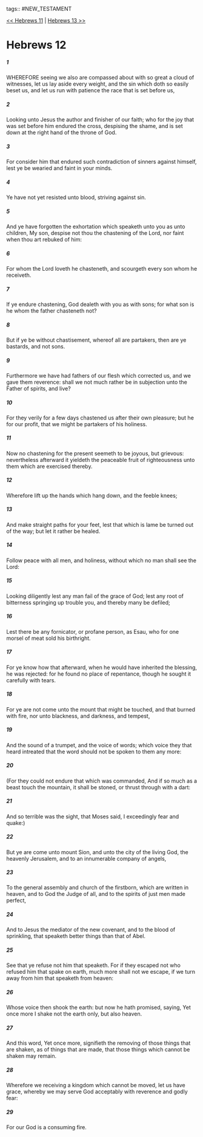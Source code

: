 tags:: #NEW_TESTAMENT

[<< Hebrews 11](NEW_TESTAMENT/19_Hebrews/Hebrews_11.md) | [Hebrews 13 >>](NEW_TESTAMENT/19_Hebrews/Hebrews_13.md)

# Hebrews 12

##### 1

WHEREFORE seeing we also are compassed about with so great a cloud of witnesses, let us lay aside every weight, and the sin which doth so easily beset us, and let us run with patience the race that is set before us,

##### 2

Looking unto Jesus the author and finisher of our faith; who for the joy that was set before him endured the cross, despising the shame, and is set down at the right hand of the throne of God.

##### 3

For consider him that endured such contradiction of sinners against himself, lest ye be wearied and faint in your minds.

##### 4

Ye have not yet resisted unto blood, striving against sin.

##### 5

And ye have forgotten the exhortation which speaketh unto you as unto children, My son, despise not thou the chastening of the Lord, nor faint when thou art rebuked of him:

##### 6

For whom the Lord loveth he chasteneth, and scourgeth every son whom he receiveth.

##### 7

If ye endure chastening, God dealeth with you as with sons; for what son is he whom the father chasteneth not?

##### 8

But if ye be without chastisement, whereof all are partakers, then are ye bastards, and not sons.

##### 9

Furthermore we have had fathers of our flesh which corrected us, and we gave them reverence: shall we not much rather be in subjection unto the Father of spirits, and live?

##### 10

For they verily for a few days chastened us after their own pleasure; but he for our profit, that we might be partakers of his holiness.

##### 11

Now no chastening for the present seemeth to be joyous, but grievous: nevertheless afterward it yieldeth the peaceable fruit of righteousness unto them which are exercised thereby.

##### 12

Wherefore lift up the hands which hang down, and the feeble knees;

##### 13

And make straight paths for your feet, lest that which is lame be turned out of the way; but let it rather be healed.

##### 14

Follow peace with all men, and holiness, without which no man shall see the Lord:

##### 15

Looking diligently lest any man fail of the grace of God; lest any root of bitterness springing up trouble you, and thereby many be defiled;

##### 16

Lest there be any fornicator, or profane person, as Esau, who for one morsel of meat sold his birthright.

##### 17

For ye know how that afterward, when he would have inherited the blessing, he was rejected: for he found no place of repentance, though he sought it carefully with tears.

##### 18

For ye are not come unto the mount that might be touched, and that burned with fire, nor unto blackness, and darkness, and tempest,

##### 19

And the sound of a trumpet, and the voice of words; which voice they that heard intreated that the word should not be spoken to them any more:

##### 20

(For they could not endure that which was commanded, And if so much as a beast touch the mountain, it shall be stoned, or thrust through with a dart:

##### 21

And so terrible was the sight, that Moses said, I exceedingly fear and quake:)

##### 22

But ye are come unto mount Sion, and unto the city of the living God, the heavenly Jerusalem, and to an innumerable company of angels,

##### 23

To the general assembly and church of the firstborn, which are written in heaven, and to God the Judge of all, and to the spirits of just men made perfect,

##### 24

And to Jesus the mediator of the new covenant, and to the blood of sprinkling, that speaketh better things than that of Abel.

##### 25

See that ye refuse not him that speaketh. For if they escaped not who refused him that spake on earth, much more shall not we escape, if we turn away from him that speaketh from heaven:

##### 26

Whose voice then shook the earth: but now he hath promised, saying, Yet once more I shake not the earth only, but also heaven.

##### 27

And this word, Yet once more, signifieth the removing of those things that are shaken, as of things that are made, that those things which cannot be shaken may remain.

##### 28

Wherefore we receiving a kingdom which cannot be moved, let us have grace, whereby we may serve God acceptably with reverence and godly fear:

##### 29

For our God is a consuming fire.
